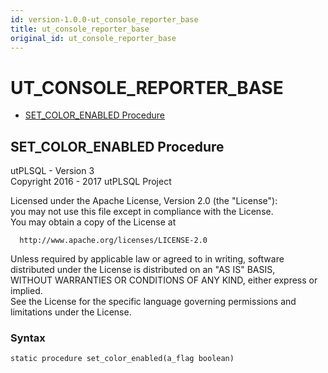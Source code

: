 ```yaml
---
id: version-1.0.0-ut_console_reporter_base
title: ut_console_reporter_base
original_id: ut_console_reporter_base
---
```


# UT_CONSOLE_REPORTER_BASE






- [SET_COLOR_ENABLED Procedure](#set_color_enabled)












 
## SET_COLOR_ENABLED Procedure<a name="set_color_enabled"></a>


<p>
<p>utPLSQL - Version 3<br />  Copyright 2016 - 2017 utPLSQL Project</p><p>  Licensed under the Apache License, Version 2.0 (the &quot;License&quot;):<br />  you may not use this file except in compliance with the License.<br />  You may obtain a copy of the License at</p><pre><code>  http://www.apache.org/licenses/LICENSE-2.0</code></pre><p>  Unless required by applicable law or agreed to in writing, software<br />  distributed under the License is distributed on an &quot;AS IS&quot; BASIS,<br />  WITHOUT WARRANTIES OR CONDITIONS OF ANY KIND, either express or implied.<br />  See the License for the specific language governing permissions and<br />  limitations under the License.</p>
</p>

### Syntax
```plsql
static procedure set_color_enabled(a_flag boolean)
```

 





 
